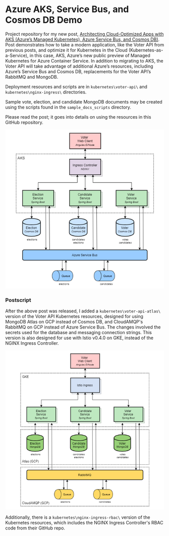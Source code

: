 # Azure AKS, Service Bus, and Cosmos DB Demo

Project repository for my new post, [Architecting Cloud-Optimized Apps with AKS (Azure’s Managed Kubernetes), Azure Service Bus, and Cosmos DB)](https://wp.me/p1RD28-5EV). Post demonstrates how to take a modern application, like the Voter API from previous posts, and optimize it for Kubernetes in the Cloud (Kubernetes-as-a-Service), in this case, AKS, Azure’s new public preview of Managed Kubernetes for Azure Container Service. In addition to migrating to AKS, the Voter API will take advantage of additional Azure’s resources, including Azure’s Service Bus and Cosmos DB, replacements for the Voter API’s RabbitMQ and MongoDB.

Deployment resources and scripts are in `kubernetes\voter-api\` and `kubernetes\nginx-ingress\` directories.

Sample vote, election, and candidate MongoDB documents may be created using the scripts found in the `sample_docs_scripts` directory.

Please read the post; it goes into details on using the resources in this GitHub repository.

![Architecture](pics\AKS-Voter-API-Architecture.png)

### Postscript
After the above post was released, I added a `kubernetes\voter-api-atlas\` version of the Voter API Kubernetes resources, designed for using MongoDB Atlas on GCP instead of Cosmos DB, and CloudAMQP's RabbitMQ on GCP instead of Azure Service Bus. The changes involved the secrets used for the database and messaging connection strings. This version is also designed for use with Istio v0.4.0 on GKE, instead of the NGINX Ingress Controller.

![Architecture](pics\GKE_AMPQ_v1.png)

Additionally, there is a `kubernetes\nginx-ingress-rbac\` version of the Kubernetes resources, which includes the NGINX Ingress Controller's RBAC code from their GitHub repo.
